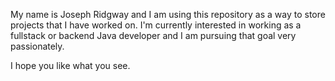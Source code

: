 My name is Joseph Ridgway and I am using this repository as a way to store projects that I have worked on.
I'm currently interested in working as a fullstack or backend Java developer and I am pursuing that goal very passionately.

I hope you like what you see.
